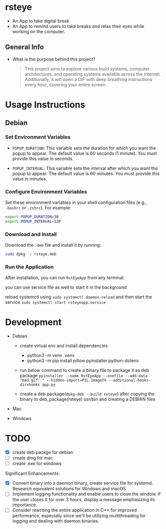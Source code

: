# rsteye
  - An App to take digital break
  - An App to remind users to take breaks and relax their eyes while working on the computer.

## General Info 

  - What is the purpose behind this project?
    
    > This project aims to explore various build systems, computer architectures, and operating systems available across the internet. Additionally, it will open a GIF with deep breathing instructions every hour, covering your entire screen.


# Usage Instructions

## Debian

### Set Environment Variables

  - `POPUP_DURATION`: This variable sets the duration for which you want the popup to appear. The default value is 60 seconds (1 minute). You must provide this value in seconds.

  - `POPUP_INTERVAL`: This variable sets the interval after which you want the popup to appear. The default value is 60 minutes. You must provide this value in minutes.

### Configure Environment Variables

  Set these environment variables in your shell configuration files (e.g., `.bashrc` or `.zshrc`). For example:

  ```sh
  export POPUP_DURATION=30
  export POPUP_INTERVAL=120
  ```

### Download and Install

  Download the `.deb` file and install it by running:

  ```sh
  sudo dpkg -i rsteye.deb
  ```

### Run the Application

  After installation, you can run `RstEyeApp` from any terminal:
  
  you can use service file as well to start it in the background 

  reload systemctl using `sudo systemctl daemon-reload` and then start the service `sudo systemctl start rsteyeapp.service`


# Development 

  - Debian 

    - create virtual env and install dependencies 
      - python3 -m venv .venv 
      - python3 -m pip install pillow pyinstaller python-dotenv

    - run below command to create a binary file to package it as deb package 
      `pyinstaller --name RstEyeApp --onefile --add-data "med.gif:." --hidden-import=PIL.ImageTk --additional-hooks-dir=hooks app.py`    
    
    - create a deb package(`dpkg-deb --build rsteye`) after copying the binary to deb_package(rsteye) usr/bin and creating a DEBIAN files  

  - Mac

  - Windows


# TODO

 - [X] create deb packge for debian  
 - [ ] create dmg for mac 
 - [ ] create .exe for windows 

  Significant Enhancements:

 - [X] Convert binary into a daemon binary, create service file for systemd. Research equivalent solutions for Windows and macOS.
 - [ ] Implement logging functionality and enable users to close the window. If the user closes it for over 3 hours, display a message emphasizing its  importance.
 - [ ] Consider rewriting the entire application in C++ for improved performance, especially since we'll be utilizing multithreading for logging and dealing with daemon binaries.
